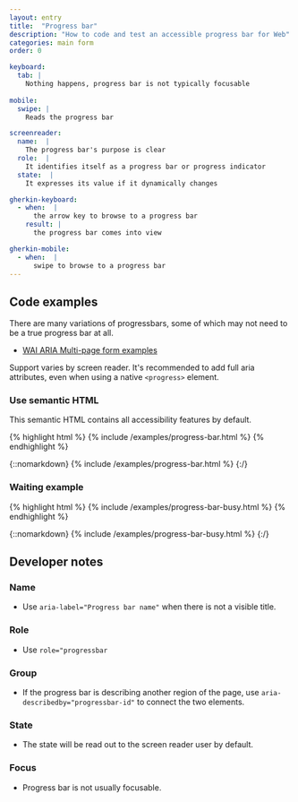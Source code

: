 ```yaml
---
layout: entry
title:  "Progress bar"
description: "How to code and test an accessible progress bar for Web"
categories: main form
order: 0

keyboard:
  tab: |
    Nothing happens, progress bar is not typically focusable
        
mobile:
  swipe: |
    Reads the progress bar

screenreader:
  name:  |
    The progress bar's purpose is clear
  role:  |
    It identifies itself as a progress bar or progress indicator
  state:  |
    It expresses its value if it dynamically changes

gherkin-keyboard: 
  - when:  |
      the arrow key to browse to a progress bar
    result: |
      the progress bar comes into view

gherkin-mobile:
  - when:  |
      swipe to browse to a progress bar
---
```


## Code examples

There are many variations of progressbars, some of which may not need to be a true progress bar at all.
* [WAI ARIA Multi-page form examples](https://www.w3.org/WAI/tutorials/forms/multi-page/)

Support varies by screen reader. It's recommended to add full aria attributes, even when using a native `<progress>` element.

### Use semantic HTML
This semantic HTML contains all accessibility features by default.

{% highlight html %}
{% include /examples/progress-bar.html %}
{% endhighlight %}

{::nomarkdown}
<example>
{% include /examples/progress-bar.html %}
</example>
{:/}

### Waiting example

{% highlight html %}
{% include /examples/progress-bar-busy.html %}
{% endhighlight %}

{::nomarkdown}
<example>
{% include /examples/progress-bar-busy.html %}
</example>
{:/}

## Developer notes

### Name
- Use `aria-label="Progress bar name"` when there is not a visible title.

### Role
- Use `role="progressbar`

### Group
- If the progress bar is describing another region of the page, use `aria-describedby="progressbar-id"` to connect the two elements.

### State
- The state will be read out to the screen reader user by default.

### Focus
- Progress bar is not usually focusable.